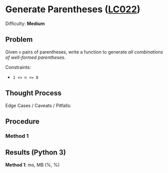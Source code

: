 # Generate Parentheses ([LC022](https://leetcode.com/problems/generate-parentheses/))
Difficulty: **Medium**

## Problem

Given `n` pairs of parentheses, write a function to generate *all combinations of well-formed parentheses*.

Constraints:
- `1 <= n <= 8`

## Thought Process

Edge Cases / Caveats / Pitfalls:

## Procedure

### Method 1

## Results (Python 3)

**Method 1**:   ms,  MB (%, %)
